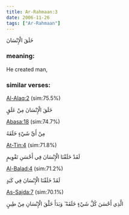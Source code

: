 ```yaml
---
title: Ar-Rahmaan:3
date: 2006-11-26
tags: ["Ar-Rahmaan"]
---
```

خَلَقَ الْإِنْسَانَ
### meaning: 
He created man,
### similar verses: 

[Al-Alaq:2](/96/2) (sim:75.5%)

خَلَقَ الْإِنْسَانَ مِنْ عَلَقٍ

[Abasa:18](/80/18) (sim:74.7%)

مِنْ أَيِّ شَيْءٍ خَلَقَهُ

[At-Tin:4](/95/4) (sim:71.8%)

لَقَدْ خَلَقْنَا الْإِنْسَانَ فِي أَحْسَنِ تَقْوِيمٍ

[Al-Balad:4](/90/4) (sim:71.2%)

لَقَدْ خَلَقْنَا الْإِنْسَانَ فِي كَبَدٍ

[As-Sajda:7](/32/7) (sim:70.1%)

الَّذِي أَحْسَنَ كُلَّ شَيْءٍ خَلَقَهُ ۖ وَبَدَأَ خَلْقَ الْإِنْسَانِ مِنْ طِينٍ
